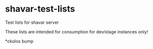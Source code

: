 # shavar-test-lists
Test lists for shavar server

These lists are intended for consumption for dev/stage instances only!

*ckolos bump
